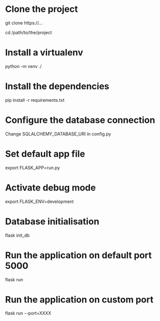 # Clone the project
git clone https://...

cd /path/to/the/project

# Install a virtualenv
python -m venv ./

# Install the dependencies
pip install -r requirements.txt

# Configure the database connection 
Change SQLALCHEMY_DATABASE_URI in config.py

# Set default app file
export FLASK_APP=run.py

# Activate debug mode 
export FLASK_ENV=development

# Database initialisation
flask init_db

# Run the application on default port 5000
flask run

# Run the application on custom port 
flask run --port=XXXX